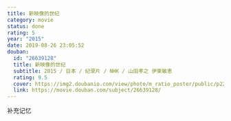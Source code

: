 ```yaml
---
title: 新映像的世纪
category: movie
status: done
rating: 5
year: "2015"
date: 2019-08-26 23:05:52
douban:
  id: "26639128"
  title: 新映像的世纪
  subtitle: 2015 / 日本 / 纪录片 / NHK / 山田孝之 伊東敏恵
  rating: 9.5
  cover: https://img2.doubanio.com/view/photo/m_ratio_poster/public/p2291626162.jpg
  link: https://movie.douban.com/subject/26639128/
---
```


补充记忆

